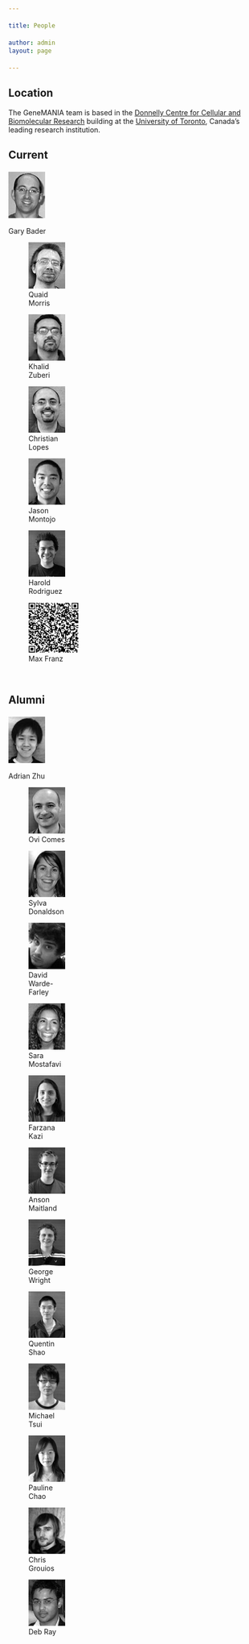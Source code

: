 ```yaml
---

title: People

author: admin
layout: page

---
```

## Location

The GeneMANIA team is based in the [Donnelly Centre for Cellular and Biomolecular Research](http://www.thedonnellycentre.utoronto.ca/) building at the [University of Toronto](http://www.utoronto.ca/), Canada&#8217;s leading research institution.

## Current<figure id="attachment_68" style="width: 73px" class="wp-caption alignnone">

[<img class="size-full wp-image-68" title="Gary Bader" alt="" src="/wp-content/uploads/2011/05/gary1.jpg" width="73" height="92" />](http://baderlab.org)<figcaption class="wp-caption-text">Gary Bader</figcaption></figure> <figure id="attachment_77" style="width: 73px" class="wp-caption alignnone">[<img class="size-full wp-image-77" title="Quaid Morris" alt="" src="/wp-content/uploads/2011/05/quaid1.jpg" width="73" height="92" />](http://morrislab.med.utoronto.ca/)<figcaption class="wp-caption-text">Quaid Morris</figcaption></figure> <figure id="attachment_72" style="width: 73px" class="wp-caption alignnone"><img class="size-full wp-image-72" title="Khalid Zuberi" alt="" src="/wp-content/uploads/2011/05/khalid.jpg" width="73" height="92" /><figcaption class="wp-caption-text">Khalid Zuberi</figcaption></figure> <figure id="attachment_64" style="width: 73px" class="wp-caption alignnone"><img class="size-full wp-image-64" title="Christian Lopes" alt="" src="/wp-content/uploads/2011/05/christian.jpg" width="73" height="92" /><figcaption class="wp-caption-text">Christian Lopes</figcaption></figure> <figure id="attachment_71" style="width: 73px" class="wp-caption alignnone"><img class="size-full wp-image-71" title="Jason Montojo" alt="" src="/wp-content/uploads/2011/05/jason.jpg" width="73" height="92" /><figcaption class="wp-caption-text">Jason Montojo</figcaption></figure> <figure id="attachment_70" style="width: 73px" class="wp-caption alignnone"><img class="size-full wp-image-70" title="Harold Rodriguez" alt="" src="/wp-content/uploads/2011/05/harold.jpg" width="73" height="92" /><figcaption class="wp-caption-text">Harold Rodriguez</figcaption></figure> <figure id="attachment97" style="width: 100px" class="wp-caption alignnone">[<img class="size-full wp-image-70" title="Max Franz" alt="" src="/wp-content/uploads/2013/05/qrcode-e1369606032377.png" width="100" height="100" />](http://maxfranz.com)<figcaption class="wp-caption-text">Max Franz</figcaption></figure> 

&nbsp;

## Alumni<figure id="attachment_61" style="width: 73px" class="wp-caption alignnone">

<img class="size-full wp-image-61" title="Adrian Zhu" alt="" src="/wp-content/uploads/2011/05/adrian.jpg" width="73" height="92" /><figcaption class="wp-caption-text">Adrian Zhu</figcaption></figure> <figure id="attachment_75" style="width: 73px" class="wp-caption alignnone"><img class="size-full wp-image-75" title="Ovi Comes" alt="" src="/wp-content/uploads/2011/05/ovi.jpg" width="73" height="92" /><figcaption class="wp-caption-text">Ovi Comes</figcaption></figure> <figure id="attachment_81" style="width: 73px" class="wp-caption alignnone"><img class="size-full wp-image-81" title="Sylva Donaldson" alt="" src="/wp-content/uploads/2011/05/sylva.jpg" width="73" height="92" /><figcaption class="wp-caption-text">Sylva Donaldson</figcaption></figure> <figure id="attachment_65" style="width: 73px" class="wp-caption alignnone"><img class="size-full wp-image-65" title="David Warde-Farley" alt="" src="/wp-content/uploads/2011/05/david.jpg" width="73" height="92" /><figcaption class="wp-caption-text">David Warde-Farley</figcaption></figure> <figure id="attachment_80" style="width: 73px" class="wp-caption alignnone"><img class="size-full wp-image-80" title="Sara Mostafavi" alt="" src="/wp-content/uploads/2011/05/sara.jpg" width="73" height="92" /><figcaption class="wp-caption-text">Sara Mostafavi</figcaption></figure> <figure id="attachment_67" style="width: 73px" class="wp-caption alignnone"><img class="size-full wp-image-67" title="Farzana Kazi" alt="" src="/wp-content/uploads/2011/05/farzana.jpg" width="73" height="92" /><figcaption class="wp-caption-text">Farzana Kazi</figcaption></figure> <figure id="attachment_62" style="width: 73px" class="wp-caption alignnone"><img class="size-full wp-image-62" title="Anson Maitland" alt="" src="/wp-content/uploads/2011/05/anson.jpg" width="73" height="92" /><figcaption class="wp-caption-text">Anson Maitland</figcaption></figure> <figure id="attachment_69" style="width: 73px" class="wp-caption alignnone"><img class="size-full wp-image-69" title="George Wright" alt="" src="/wp-content/uploads/2011/05/george.jpg" width="73" height="92" /><figcaption class="wp-caption-text">George Wright</figcaption></figure> <figure id="attachment_78" style="width: 73px" class="wp-caption alignnone"><img class="size-full wp-image-78" title="Quentin Shao" alt="" src="/wp-content/uploads/2011/05/quentin.jpg" width="73" height="92" /><figcaption class="wp-caption-text">Quentin Shao</figcaption></figure> <figure id="attachment_74" style="width: 73px" class="wp-caption alignnone"><img class="size-full wp-image-74" title="Michael Tsui" alt="" src="/wp-content/uploads/2011/05/michael.jpg" width="73" height="92" /><figcaption class="wp-caption-text">Michael Tsui</figcaption></figure> <figure id="attachment_76" style="width: 73px" class="wp-caption alignnone"><img class="size-full wp-image-76" title="Pauline Chao" alt="" src="/wp-content/uploads/2011/05/pauline.jpg" width="73" height="92" /><figcaption class="wp-caption-text">Pauline Chao</figcaption></figure> <figure id="attachment_63" style="width: 73px" class="wp-caption alignnone"><img class="size-full wp-image-63" title="Chris Grouios" alt="" src="/wp-content/uploads/2011/05/chris.jpg" width="73" height="92" /><figcaption class="wp-caption-text">Chris Grouios</figcaption></figure> <figure id="attachment_66" style="width: 73px" class="wp-caption alignnone"><img class="size-full wp-image-66" title="Deb Ray" alt="" src="/wp-content/uploads/2011/05/deb.jpg" width="73" height="92" /><figcaption class="wp-caption-text">Deb Ray</figcaption></figure>